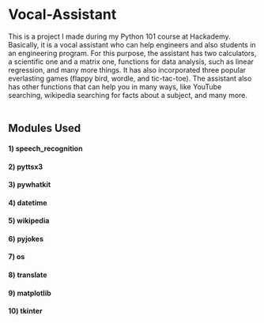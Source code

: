 # Vocal-Assistant
This is a project I made during my Python 101 course at Hackademy. Basically, it is a vocal assistant who can help engineers and also students in an engineering program. For this purpose, the assistant has two calculators, a scientific one and a matrix one, functions for data analysis, such as linear regression, and many more things. It has also incorporated three popular everlasting games (flappy bird, wordle, and tic-tac-toe). The assistant also has other functions that can help you in many ways, like YouTube searching, wikipedia searching for facts about a subject, and many more.
<br/>
<br/>
## Modules Used
#### 1) speech_recognition
#### 2) pyttsx3
#### 3) pywhatkit
#### 4) datetime
#### 5) wikipedia
#### 6) pyjokes
#### 7) os
#### 8) translate
#### 9) matplotlib
#### 10) tkinter
<br/>
<br/>


